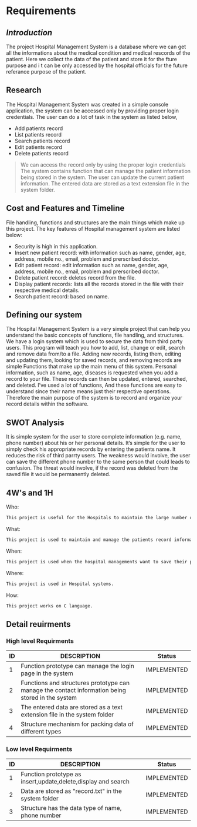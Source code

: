 # Requirements
## _Introduction_

The project Hospital Management System is a database where we can get all the informations about the medical condition and medical rescords of the patient. Here we collect the data of the patient and store it for the fture purpose and i t can be only accessed by the hospital officials for the future referance purpose of the patient.

## Research

The Hospital Management System was created in a simple console application, the system can be accessed only by providing proper login credentials. The user can do a lot of task in the system as listed below,

- Add patients record
- List patients record
- Search patients record
- Edit patients record
- Delete patients record

> We can access the record only by using the proper login credentials
> The system contains function that can manage the patient information being stored in the system.
> The user can update the current patient information.
>  The entered data are stored as a text extension file in the system folder.


## Cost and Features and Timeline

File handling, functions and structures are the main things which make up this project. The key features of Hospital management system are listed below:

- Security is high in this application.
- Insert new patient record: with information such as name, gender, age, address, mobile no., email, problem and prerscribed doctor.
- Edit patient record: edit information such as name, gender, age, address, mobile no., email, problem and prerscribed doctor.
- Delete patient record: deletes record from the file.
- Display patient records: lists all the records stored in the file with their respective medical details.
- Search patient record: based on name.

## Defining our system

The Hospital Management System is a very simple project that can help you understand the basic concepts of functions, file handling, and structures. We have a login system which is used to secure the data from third party users. This program will teach you how to add, list, change or edit, search and remove data from/to a file. Adding new records, listing them, editing and updating them, looking for saved records, and removing records are simple Functions that make up the main menu of this system. Personal information, such as name, age, diseases is requested when you add a record to your file. These records can then be updated, entered, searched, and deleted. I’ve used a lot of functions, And these functions are easy to understand since their name means just their respective operations. Therefore the main purpose of the system is to record and organize your record details within the software.

## SWOT Analysis

It is simple system for the user to store complete information (e.g. name, phone number) about his or her personal details. It’s simple for the user to simply check his appropriate  records by entering the patients name. It reduces the risk of third parrty users. The weakness would involve, the user can save the different phone number to the same person that could leads to confusion. The threat would involve, if the record was deleted from the saved file it would be permanently deleted. 

## 4W's and 1H

Who:
```sh
This project is useful for the Hospitals to maintain the large number of patients details.
```
What:
```sh
This project is used to maintain and manage the patients record information.
```
When:
```sh
This project is used when the hospital managements want to save their patients information.
```
Where:
```sh
This project is used in Hospital systems.
```
How:
```sh
This project works on C language.
```

## Detail reuirments
### High level Requirments

| ID | DESCRIPTION | Status |
| ------ | ------ | ------ |
| 1 | Function prototype can manage the login page in the system | IMPLEMENTED |
| 2 | Functions and structures prototype can manage the contact information being stored in the system | IMPLEMENTED |
| 3 |The entered data are stored as a text extension file in the system folder | IMPLEMENTED |
| 4 | Structure mechanism for packing data of different types | IMPLEMENTED |

### Low level Requirments

| ID | DESCRIPTION | Status |
| ------ | ------ | ------ |
| 1 |Function prototype as insert,update,delete,display and search| IMPLEMENTED |
| 2 | Data are stored as "record.txt" in the system folder | IMPLEMENTED |
| 3 | Structure has the data type of name, phone number | IMPLEMENTED |

